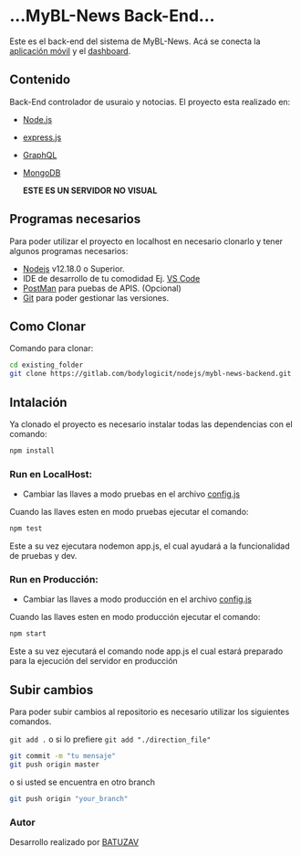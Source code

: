 # ...MyBL-News Back-End...

Este es el back-end del sistema de MyBL-News.
Acá se conecta la [aplicación móvil](https://gitlab.com/bodylogicit/react-reactnative/mybl-news) y el [dashboard]().

## Contenido

Back-End controlador de usuraio y notocias.
El proyecto esta realizado en:

- [Node.js](https://nodejs.org/es/)
- [express.js](https://expressjs.com/es/)
- [GraphQL](https://graphql.org/)
- [MongoDB](https://www.mongodb.com/es)

  **ESTE ES UN SERVIDOR NO VISUAL**

## Programas necesarios

Para poder utilizar el proyecto en localhost en necesario clonarlo y tener algunos programas necesarios:

- [Nodejs](https://nodejs.org/es/download/) v12.18.0 o Superior.
- IDE de desarrollo de tu comodidad Ej. [VS Code](https://code.visualstudio.com/download)
- [PostMan](https://www.postman.com/downloads/) para puebas de APIS. (Opcional)
- [Git](https://git-scm.com/downloads) para poder gestionar las versiones.

## Como Clonar

Comando para clonar:

```bash
cd existing_folder
git clone https://gitlab.com/bodylogicit/nodejs/mybl-news-backend.git

```

## Intalación

Ya clonado el proyecto es necesario instalar todas las dependencias con el comando:

```bash
npm install
```

### Run en LocalHost:

- Cambiar las llaves a modo pruebas en el archivo [config.js](/config/config.js)

Cuando las llaves esten en modo pruebas ejecutar el comando:

```bash
npm test
```

Este a su vez ejecutara nodemon app.js, el cual ayudará a la funcionalidad de pruebas y dev.

### Run en Producción:

- Cambiar las llaves a modo producción en el archivo [config.js](/config/config.js)

Cuando las llaves esten en modo producción ejecutar el comando:

```bash
npm start
```

Este a su vez ejecutará el comando node app.js el cual estará preparado para la ejecución del servidor en producción

## Subir cambios

Para poder subir cambios al repositorio es necesario utilizar los siguientes comandos.

`git add .` o si lo prefiere `git add "./direction_file"`

```bash
git commit -m "tu mensaje"
git push origin master
```

o si usted se encuentra en otro branch

```bash
git push origin "your_branch"
```

### Autor

Desarrollo realizado por [BATUZAV](https://batuzav.com)
